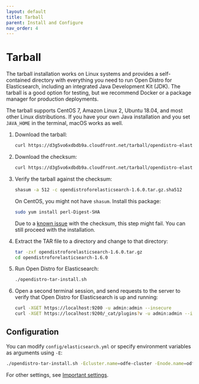 ```yaml
---
layout: default
title: Tarball
parent: Install and Configure
nav_order: 4
---
```


# Tarball

The tarball installation works on Linux systems and provides a self-contained directory with everything you need to run Open Distro for Elasticsearch, including an integrated Java Development Kit (JDK). The tarball is a good option for testing, but we recommend Docker or a package manager for production deployments.

The tarball supports CentOS 7, Amazon Linux 2, Ubuntu 18.04, and most other Linux distributions. If you have your own Java installation and you set `JAVA_HOME` in the terminal, macOS works as well.

1. Download the tarball:

   ```bash
   curl https://d3g5vo6xdbdb9a.cloudfront.net/tarball/opendistro-elasticsearch/opendistroforelasticsearch-1.6.0.tar.gz -o opendistroforelasticsearch-1.6.0.tar.gz
   ```

1. Download the checksum:

   ```bash
   curl https://d3g5vo6xdbdb9a.cloudfront.net/tarball/opendistro-elasticsearch/opendistroforelasticsearch-1.6.0.tar.gz.sha512 -o opendistroforelasticsearch-1.6.0.tar.gz.sha512
   ```

1. Verify the tarball against the checksum:

   ```bash
   shasum -a 512 -c opendistroforelasticsearch-1.6.0.tar.gz.sha512
   ```

   On CentOS, you might not have `shasum`. Install this package:

   ```bash
   sudo yum install perl-Digest-SHA
   ```

   Due to a [known issue](https://github.com/opendistro-for-elasticsearch/opendistro-build/issues/81) with the checksum, this step might fail. You can still proceed with the installation.

1. Extract the TAR file to a directory and change to that directory:

   ```bash
   tar -zxf opendistroforelasticsearch-1.6.0.tar.gz
   cd opendistroforelasticsearch-1.6.0
   ```

1. Run Open Distro for Elasticsearch:

   ```bash
   ./opendistro-tar-install.sh
   ```

1. Open a second terminal session, and send requests to the server to verify that Open Distro for Elasticsearch is up and running:

   ```bash
   curl -XGET https://localhost:9200 -u admin:admin --insecure
   curl -XGET https://localhost:9200/_cat/plugins?v -u admin:admin --insecure
   ```


## Configuration

You can modify `config/elasticsearch.yml` or specify environment variables as arguments using `-E`:

```bash
./opendistro-tar-install.sh -Ecluster.name=odfe-cluster -Enode.name=odfe-node1 -Ehttp.host=0.0.0.0 -Ediscovery.type=single-node
```

For other settings, see [Important settings](../docker/#important-settings).
